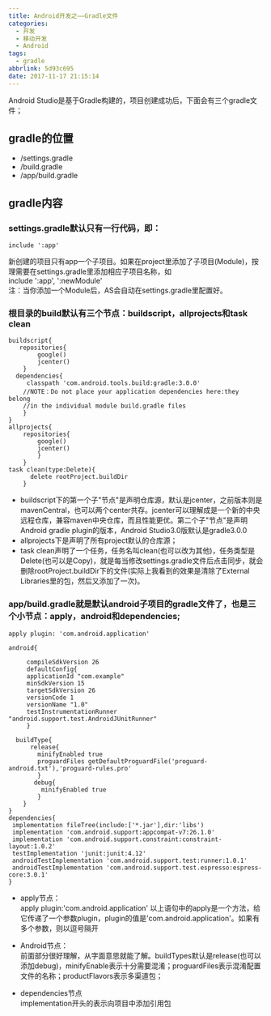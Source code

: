 ```yaml
---
title: Android开发之——Gradle文件
categories:
  - 开发
  - 移动开发
  - Android
tags:
  - gradle
abbrlink: 5d93c695
date: 2017-11-17 21:15:14
---
```

Android Studio是基于Gradle构建的，项目创建成功后，下面会有三个gradle文件；  
## gradle的位置  

-   /settings.gradle
-   /build.gradle
-   /app/build.gradle
<!--more-->
## gradle内容

### settings.gradle默认只有一行代码，即：
	include ':app'  
新创建的项目只有app一个子项目。如果在project里添加了子项目(Module)，按理需要在settings.gradle里添加相应子项目名称，如   
	include ':app', ':newModule'  
注：当你添加一个Module后，AS会自动在settings.gradle里配置好。
### 根目录的build默认有三个节点：buildscript，allprojects和task clean  

	buildscript{
       repositories{
			google()
            jcenter()
		}
      dependencies{
         classpath 'com.android.tools.build:gradle:3.0.0'
        //NOTE：Do not place your application dependencies here:they belong
        //in the individual module build.gradle files
		} 
	}
	allprojects{
        repositories{
		    google()
			jcenter()
			}
		}
	task clean(type:Delete){
          delete rootProject.buildDir
		}

- buildscript下的第一个子"节点"是声明仓库源，默认是jcenter，之前版本则是mavenCentral，也可以两个center共存。jcenter可以理解成是一个新的中央远程仓库，兼容maven中央仓库，而且性能更优。第二个子"节点"是声明Android gradle plugin的版本，Android Studio3.0版默认是gradle3.0.0   
- allprojects下是声明了所有project默认的仓库源；
- task clean声明了一个任务，任务名叫clean(也可以改为其他)，任务类型是Delete(也可以是Copy)，就是每当修改settings.gradle文件后点击同步，就会删除rootProject.buildDir下的文件(实际上我看到的效果是清除了External Libraries里的包，然后又添加了一次)。 

### app/build.gradle就是默认android子项目的gradle文件了，也是三个小节点：apply，android和dependencies;

	apply plugin: 'com.android.application'

	android{

	     compileSdkVersion 26
		 defaultConfig{
		 applicationId "com.example"
		 minSdkVersion 15
		 targetSdkVersion 26
		 versionCode 1
		 versionName "1.0"
		 testInstrumentationRunner "android.support.test.AndroidJUnitRunner"				
		 }

	  buildType{
          release{
			minifyEnabled true
			proguardFiles getDefaultProguardFile('proguard-android.txt'),'proguard-rules.pro'
			}
           debug{
			 minifyEnabled true
			}
		}
	}
	dependencies{
     implementation fileTree(include:['*.jar'],dir:'libs')
	 implementation 'com.android.support:appcompat-v7:26.1.0'
	 implementation 'com.android.support.constraint:constraint-layout:1.0.2'
	 testImplementation 'junit:junit:4.12'
     androidTestImplementation 'com.android.support.test:runner:1.0.1' 
	 androidTestImplementation 'com.android.support.test.espresso:espress-core:3.0.1'			
	}  

- apply节点：   
apply plugin:'com.android.application'  以上语句中的apply是一个方法，给它传递了一个参数plugin，plugin的值是'com.android.application'。如果有多个参数，则以逗号隔开  

- Android节点：  
  前面部分很好理解，从字面意思就能了解。buildTypes默认是release(也可以添加debug)，minifyEnable表示十分需要混淆；proguardFiles表示混淆配置文件的名称；productFlavors表示多渠道包；

- dependencies节点   
implementation开头的表示向项目中添加引用包